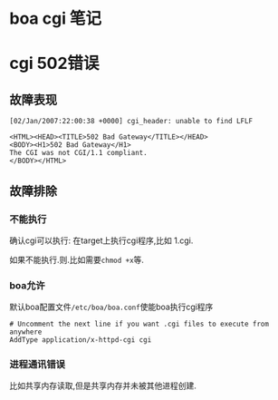 # boa cgi 笔记

# cgi 502错误

## 故障表现

```
[02/Jan/2007:22:00:38 +0000] cgi_header: unable to find LFLF
```
```
<HTML><HEAD><TITLE>502 Bad Gateway</TITLE></HEAD>
<BODY><H1>502 Bad Gateway</H1>
The CGI was not CGI/1.1 compliant.
</BODY></HTML>
```

## 故障排除

### 不能执行

确认cgi可以执行: 在target上执行cgi程序,比如 1.cgi.

如果不能执行.则.比如需要`chmod +x`等.

### boa允许

默认boa配置文件`/etc/boa/boa.conf`使能boa执行cgi程序

```
# Uncomment the next line if you want .cgi files to execute from anywhere   
AddType application/x-httpd-cgi cgi  
```

### 进程通讯错误

比如共享内存读取,但是共享内存并未被其他进程创建.
